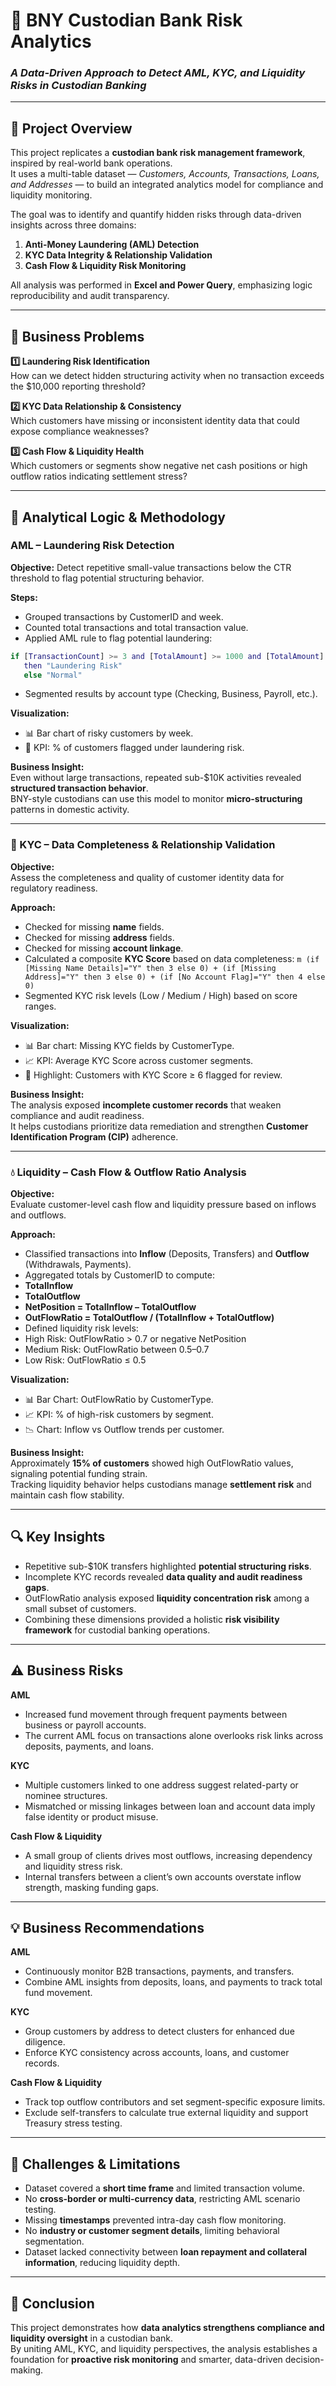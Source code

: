 # 💼 BNY Custodian Bank Risk Analytics  
### *A Data-Driven Approach to Detect AML, KYC, and Liquidity Risks in Custodian Banking*

---

## 📘 Project Overview

This project replicates a **custodian bank risk management framework**, inspired by real-world bank operations.  
It uses a multi-table dataset — *Customers, Accounts, Transactions, Loans, and Addresses* — to build an integrated analytics model for compliance and liquidity monitoring.

The goal was to identify and quantify hidden risks through data-driven insights across three domains:

1. **Anti-Money Laundering (AML) Detection**
2. **KYC Data Integrity & Relationship Validation**
3. **Cash Flow & Liquidity Risk Monitoring**

All analysis was performed in **Excel and Power Query**, emphasizing logic reproducibility and audit transparency.

---

## 🎯 Business Problems

**1️⃣ Laundering Risk Identification**  
How can we detect hidden structuring activity when no transaction exceeds the $10,000 reporting threshold?

**2️⃣ KYC Data Relationship & Consistency**  
Which customers have missing or inconsistent identity data that could expose compliance weaknesses?

**3️⃣ Cash Flow & Liquidity Health**  
Which customers or segments show negative net cash positions or high outflow ratios indicating settlement stress?

---

## 🧠 Analytical Logic & Methodology

### AML – Laundering Risk Detection

**Objective:** Detect repetitive small-value transactions below the CTR threshold to flag potential structuring behavior.

**Steps:**
- Grouped transactions by CustomerID and week.  
- Counted total transactions and total transaction value.  
- Applied AML rule to flag potential laundering:
```m
if [TransactionCount] >= 3 and [TotalAmount] >= 1000 and [TotalAmount] <= 10000 
   then "Laundering Risk" 
   else "Normal"
   ```
- Segmented results by account type (Checking, Business, Payroll, etc.).

**Visualization:**
- 📊 Bar chart of risky customers by week.  
- 🎯 KPI: % of customers flagged under laundering risk.

**Business Insight:**  
Even without large transactions, repeated sub-$10K activities revealed **structured transaction behavior**.  
BNY-style custodians can use this model to monitor **micro-structuring** patterns in domestic activity.

---

### 👤 KYC – Data Completeness & Relationship Validation

**Objective:**  
Assess the completeness and quality of customer identity data for regulatory readiness.

**Approach:**
- Checked for missing **name** fields.  
- Checked for missing **address** fields.  
- Checked for missing **account linkage**.  
- Calculated a composite **KYC Score** based on data completeness: ```m (if [Missing Name Details]="Y" then 3 else 0) + (if [Missing Address]="Y" then 3 else 0) + (if [No Account Flag]="Y" then 4 else 0)```
- Segmented KYC risk levels (Low / Medium / High) based on score ranges.

**Visualization:**
- 📊 Bar chart: Missing KYC fields by CustomerType.  
- 📈 KPI: Average KYC Score across customer segments.  
- 🚨 Highlight: Customers with KYC Score ≥ 6 flagged for review.

**Business Insight:**  
The analysis exposed **incomplete customer records** that weaken compliance and audit readiness.  
It helps custodians prioritize data remediation and strengthen **Customer Identification Program (CIP)** adherence.

---

### 💧 Liquidity – Cash Flow & Outflow Ratio Analysis

**Objective:**  
Evaluate customer-level cash flow and liquidity pressure based on inflows and outflows.

**Approach:**
- Classified transactions into **Inflow** (Deposits, Transfers) and **Outflow** (Withdrawals, Payments).  
- Aggregated totals by CustomerID to compute:
- **TotalInflow**  
- **TotalOutflow**  
- **NetPosition = TotalInflow – TotalOutflow**  
- **OutFlowRatio = TotalOutflow / (TotalInflow + TotalOutflow)**
- Defined liquidity risk levels:
- High Risk: OutFlowRatio > 0.7 or negative NetPosition  
- Medium Risk: OutFlowRatio between 0.5–0.7  
- Low Risk: OutFlowRatio ≤ 0.5

**Visualization:**
- 📊 Bar Chart: OutFlowRatio by CustomerType.  
- 📈 KPI: % of high-risk customers by segment.  
- 📉 Chart: Inflow vs Outflow trends per customer.

**Business Insight:**  
Approximately **15% of customers** showed high OutFlowRatio values, signaling potential funding strain.  
Tracking liquidity behavior helps custodians manage **settlement risk** and maintain cash flow stability.

---

## 🔍 Key Insights

- Repetitive sub-$10K transfers highlighted **potential structuring risks**.  
- Incomplete KYC records revealed **data quality and audit readiness gaps**.  
- OutFlowRatio analysis exposed **liquidity concentration risk** among a small subset of customers.  
- Combining these dimensions provided a holistic **risk visibility framework** for custodial banking operations.

---

## ⚠️ Business Risks

**AML**  
- Increased fund movement through frequent payments between business or payroll accounts.  
- The current AML focus on transactions alone overlooks risk links across deposits, payments, and loans.

**KYC**  
- Multiple customers linked to one address suggest related-party or nominee structures.  
- Mismatched or missing linkages between loan and account data imply false identity or product misuse.

**Cash Flow & Liquidity**  
- A small group of clients drives most outflows, increasing dependency and liquidity stress risk.  
- Internal transfers between a client’s own accounts overstate inflow strength, masking funding gaps.

---

## 💡 Business Recommendations

**AML**  
- Continuously monitor B2B transactions, payments, and transfers.  
- Combine AML insights from deposits, loans, and payments to track total fund movement.

**KYC**  
- Group customers by address to detect clusters for enhanced due diligence.  
- Enforce KYC consistency across accounts, loans, and customer records.

**Cash Flow & Liquidity**  
- Track top outflow contributors and set segment-specific exposure limits.  
- Exclude self-transfers to calculate true external liquidity and support Treasury stress testing.

---

## 🧠 Challenges & Limitations

- Dataset covered a **short time frame** and limited transaction volume.  
- No **cross-border or multi-currency data**, restricting AML scenario testing.  
- Missing **timestamps** prevented intra-day cash flow monitoring.  
- No **industry or customer segment details**, limiting behavioral segmentation.  
- Dataset lacked connectivity between **loan repayment and collateral information**, reducing liquidity depth.

---

## 🏁 Conclusion

This project demonstrates how **data analytics strengthens compliance and liquidity oversight** in a custodian bank.  
By uniting AML, KYC, and liquidity perspectives, the analysis establishes a foundation for **proactive risk monitoring** and smarter, data-driven decision-making.


